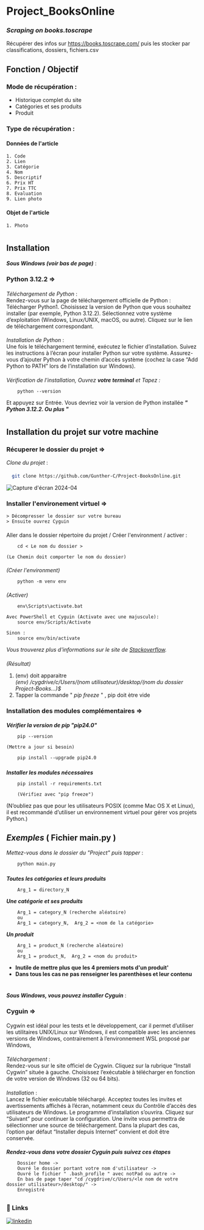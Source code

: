 
# Project_BooksOnline

### **_Scraping on books.toscrape_**
Récupérer des infos sur https://books.toscrape.com/ puis les stocker par classifications, dossiers, fichiers.csv

##
## Fonction / Objectif
### Mode de récupération :
- Historique complet du site
- Catégories et ses produits
- Produit

### Type de récupération :
#### Données de l'article
    1. Code 
    2. Lien 
    3. Catégorie
    4. Nom
    5. Descriptif 
    6. Prix HT
    7. Prix TTC
    8. Evaluation
    9. Lien photo

#### Objet de l'article
    1. Photo  

#
## Installation  
####
**_Sous Windows (voir bas de page)_** :
####
### Python 3.12.2 =>  
####
_Téléchargement de Python_ :  
Rendez-vous sur la page de téléchargement officielle de Python : Télécharger Python1.
Choisissez la version de Python que vous souhaitez installer (par exemple, Python 3.12.2).
Sélectionnez votre système d’exploitation (Windows, Linux/UNIX, macOS, ou autre).
Cliquez sur le lien de téléchargement correspondant.
####
_Installation de Python_ :  
Une fois le téléchargement terminé, exécutez le fichier d’installation.
Suivez les instructions à l’écran pour installer Python sur votre système.
Assurez-vous d’ajouter Python à votre chemin d’accès système (cochez la case “Add Python to PATH” lors de l’installation sur Windows).
####
_Vérification de l’installation, Ouvrez **_votre terminal_** et Tapez :_  
 
        python --version 
Et appuyez sur Entrée. Vous devriez voir la version de Python installée **_" Python 3.12.2. Ou plus "_**  

#
## Installation du projet sur votre machine 
####
### Récuperer le dossier du projet =>
_Clone du projet_ :
####
```bash
  git clone https://github.com/Gunther-C/Project-BooksOnline.git
```
![Capture d'écran 2024-04](https://github.com/Gunther-C/Dossier-Zip/assets/162619333/cb69695d-ba93-42e9-a087-f860da3ea53d)
###
### Installer l'environement virtuel =>
    > Décompresser le dossier sur votre bureau
    > Ensuite ouvrez Cyguin
####
Aller dans le dossier répertoire du projet / Créer l'environment / activer :  

        cd < Le nom du dossier >

    (Le Chemin doit comporter le nom du dossier)
####
_(Créer l'environment)_  

        python -m venv env
####
_(Activer)_  

        env\Scripts\activate.bat

    Avec PowerShell et Cyguin (Activate avec une majuscule):
        source env/Scripts/Activate

    Sinon : 
        source env/bin/activate

_Vous trouverez plus d'informations sur le site de [Stackoverflow](https://stackoverflow.com/questions/18713086/virtualenv-wont-activate-on-windows/18713789#18713789)._  
####
_(Résultat)_  
1. (env) doit apparaitre  
    _(env) /cygdrive/c/Users/(nom utilisateur)/desktop/(nom du dossier Project-Books...)$_
2. Tapper la commande " _pip freeze_ " , pip doit ètre vide
###
### Installation des modules complémentaires =>
####
**_Vérifier la version de pip "pip24.0"_**

        pip --version 

    (Mettre a jour si besoin)        

        pip install --upgrade pip24.0  

###
**_Installer les modules nécessaires_**  

        pip install -r requirements.txt

        (Vérifiez avec "pip freeze")

(N’oubliez pas que pour les utilisateurs POSIX (comme Mac OS X et Linux), il est recommandé d’utiliser un environnement virtuel pour gérer vos projets Python.)  
##
## _Exemples_ ( Fichier main.py )
_Mettez-vous dans le dossier du "Project" puis tapper_ :

        python main.py
###
**_Toutes les catégories et leurs produits_**

        Arg_1 = directory_N
**_Une catégorie et ses produits_**

        Arg_1 = category_N (recherche aléatoire)
        ou
        Arg_1 = category_N,  Arg_2 = <nom de la catégorie>
**_Un produit_**

        Arg_1 = product_N (recherche aléatoire)
        ou
        Arg_1 = product_N,  Arg_2 = <nom du produit>
 
- **Inutile de mettre plus que les 4 premiers mots d'un produit'**  
- **Dans tous les cas ne pas renseigner les parenthèses et leur contenu**  
#
#
**_Sous Windows, vous pouvez installer Cyguin_** :
### Cyguin =>  
####
Cygwin est idéal pour les tests et le développement, car il permet d’utiliser les utilitaires UNIX/Linux sur Windows, il est compatible avec les anciennes versions de Windows, contrairement à l’environnement WSL proposé par Windows,  
####
_Téléchargement_ :  
Rendez-vous sur le site officiel de Cygwin.
Cliquez sur la rubrique “Install Cygwin” située à gauche.
Choisissez l’exécutable à télécharger en fonction de votre version de Windows (32 ou 64 bits).  
####
_Installation_ :  
Lancez le fichier exécutable téléchargé.
Acceptez toutes les invites et avertissements affichés à l’écran, notamment ceux du Contrôle d’accès des utilisateurs de Windows.
Le programme d’installation s’ouvrira. Cliquez sur “Suivant” pour continuer la configuration.
Une invite vous permettra de sélectionner une source de téléchargement. Dans la plupart des cas, l’option par défaut “Installer depuis Internet” convient et doit être conservée.  
####
 
**_Rendez-vous dans votre dossier Cyguin puis suivez ces étapes_**

        Dossier home ->   
        Ouvré le dossier portant votre nom d'utilisateur -> 
        Ouvré le fichier " .bash_profile " avec notPad ou autre -> 
        En bas de page taper "cd /cygdrive/c/Users/<le nom de votre dossier utilisateur>/desktop/" ->
        Enregistré

##
##
### 🔗 Links

[![linkedin](https://www.linkedin.com/in/gunther-chevestrier-813344255?style=for-the-badge&logo=linkedin&logoColor=white)](https://www.linkedin.com/)
